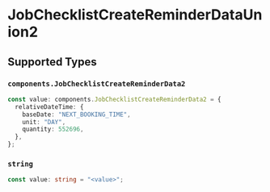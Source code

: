 # JobChecklistCreateReminderDataUnion2


## Supported Types

### `components.JobChecklistCreateReminderData2`

```typescript
const value: components.JobChecklistCreateReminderData2 = {
  relativeDateTime: {
    baseDate: "NEXT_BOOKING_TIME",
    unit: "DAY",
    quantity: 552696,
  },
};
```

### `string`

```typescript
const value: string = "<value>";
```

